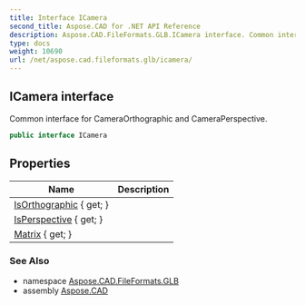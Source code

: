 ```yaml
---
title: Interface ICamera
second_title: Aspose.CAD for .NET API Reference
description: Aspose.CAD.FileFormats.GLB.ICamera interface. Common interface for CameraOrthographic and CameraPerspective
type: docs
weight: 10690
url: /net/aspose.cad.fileformats.glb/icamera/
---
```

## ICamera interface

Common interface for CameraOrthographic and CameraPerspective.

```csharp
public interface ICamera
```

## Properties

| Name | Description |
| --- | --- |
| [IsOrthographic](../../aspose.cad.fileformats.glb/icamera/isorthographic/) { get; } |  |
| [IsPerspective](../../aspose.cad.fileformats.glb/icamera/isperspective/) { get; } |  |
| [Matrix](../../aspose.cad.fileformats.glb/icamera/matrix/) { get; } |  |

### See Also

* namespace [Aspose.CAD.FileFormats.GLB](../../aspose.cad.fileformats.glb/)
* assembly [Aspose.CAD](../../)


